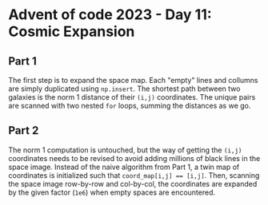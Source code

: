 # Advent of code 2023 - Day 11: Cosmic Expansion

## Part 1

The first step is to expand the space map. Each "empty" lines and collumns are simply duplicated using `np.insert`.
The shortest path between two galaxies is the norm 1 distance of their `(i,j)` coordinates.
The unique pairs are scanned with two nested `for` loops, summing the distances as we go.

## Part 2

The norm 1 computation is untouched, but the way of getting the `(i,j)` coordinates needs to be revised to avoid adding millions of black lines in the space image.
Instead of the naive algorithm from Part 1, a twin map of coordinates is initialized such that `coord_map[i,j] == [i,j]`.
Then, scanning the space image row-by-row and col-by-col, the coordinates are expanded by the given factor (`1e6`) when empty spaces are encountered.
